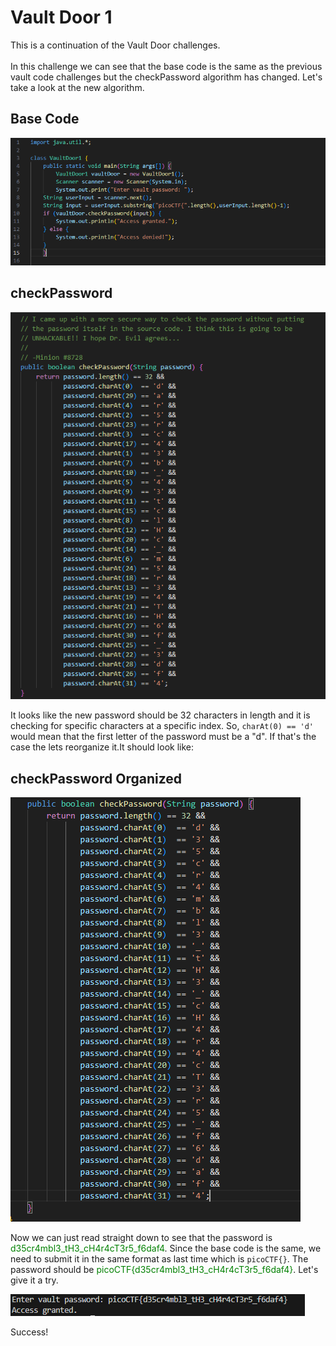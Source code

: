 # Vault Door 1
This is a continuation of the Vault Door challenges.<br><br>
In this challenge we can see that the base code is the same as the previous vault code challenges but the checkPassword algorithm has changed. Let's take a look at the new algorithm.

## Base Code
![Vault Door 1 Base Code](./images/vd1_base.png)
## checkPassword
![Vault Door 1 checkPassword](./images/vd1_checkPassword.png)

It looks like the new password should be 32 characters in length and it is checking for specific characters at a specific index. So, `charAt(0) == 'd'` would mean that the first letter of the password must be a "d". If that's the case the lets reorganize it.It should look like:
## checkPassword Organized
![Vault Door 1 checkPassword Organized](./images/vd_checkPassword_organized.png)

Now we can just read straight down to see that the password is 
<font color="green">d35cr4mbl3_tH3_cH4r4cT3r5_f6daf4</font>. Since the base code is the same, we need to submit it in the same format as last time which is `picoCTF{}`. The password should be 
<font color=green>picoCTF{d35cr4mbl3_tH3_cH4r4cT3r5_f6daf4}</font>. Let's give it a try. 

![Vault Door 1 Access Granted](./images/vd1_access_granted.png)

Success!